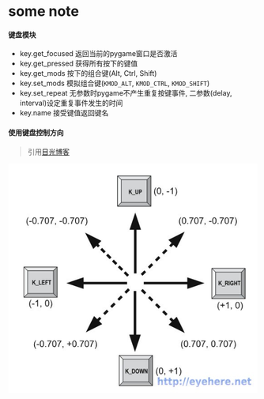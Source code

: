 some note
=========

#### 键盘模块

- key.get_focused   返回当前的pygame窗口是否激活
- key.get_pressed   获得所有按下的键值
- key.get_mods      按下的组合键(Alt, Ctrl, Shift)
- key.set_mods      模拟组合键(`KMOD_ALT`, `KMOD_CTRL`, `KMOD_SHIFT`)
- key.set_repeat    无参数时pygame不产生重复按键事件, 二参数(delay, interval)设定重复事件发生的时间
- key.name          接受键值返回键名

#### 使用键盘控制方向

> 引用[目光博客](http://eyehere.net/2011/python-pygame-novice-professional-10/)

![](./image/pygame-direction-key.jpg)

